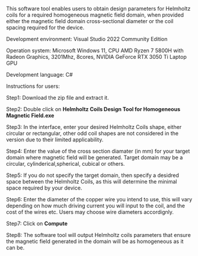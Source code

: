 This software tool enables users to obtain design parameters for Helmholtz coils for a required homogeneous magnetic field domain, when provided either the magnetic field domain cross-sectional diameter or the coil spacing required for the device.

Development environment: Visual Studio 2022 Community Edition

Operation system: Microsoft Windows 11, CPU AMD Ryzen 7 5800H with Radeon Graphics, 3201Mhz, 8cores, NVIDIA GeForce RTX 3050 Ti Laptop GPU

Development language: C#

Instructions for users: 

Step1: Download the zip file and extract it. 

Step2: Double click on **Helmholtz Coils Design Tool for Homogeneous Magnetic Field.exe**

Step3: In the interface, enter your desired Helmholtz Coils shape, either circular or rectangular, other odd coil shapes are not considered in the version due to their limited applicability. 

Step4: Enter the value of the cross section diamater (in mm) for your target domain where magnetic field will be generated. Target domain may be a circular, cylinderical,spherical, cubical or others. 

Step5: If you do not specify the target domain, then specify a desidred space between the Helmholtz Coils, as this will determine the minimal space required by your device. 

Step6: Enter the diameter of the copper wire you intend to use, this will vary depending on how much driving current you will input to the coil, and the cost of the wires etc. Users may choose wire diameters accordignly. 

Step7: Click on **Compute**

Step8: The software tool will output Helmholtz coils parameters that ensure the magnetic field generated in the domain will be as homogeneous as it can be. 
